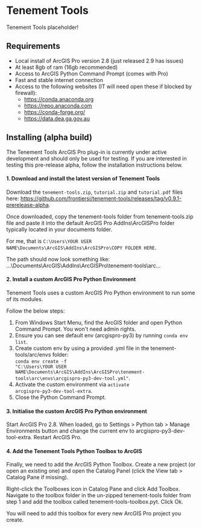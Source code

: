 # Tenement Tools
Tenement Tools placeholder!

## Requirements
* Local install of ArcGIS Pro version 2.8 (just released 2.9 has issues)
* At least 8gb of ram (16gb recommended)
* Access to ArcGIS Python Command Prompt (comes with Pro)
* Fast and stable internet connection
* Access to the following websites (IT will need open these if blocked by firewall):
  * https://conda.anaconda.org
  * https://repo.anaconda.com
  * https://conda-forge.org/
  * https://data.dea.ga.gov.au

## Installing (alpha build)
The Tenement Tools ArcGIS Pro plug-in is currently under active development and should only be used for testing. If you are interested in testing this pre-release alpha, follow the installation instructions below.

#### 1. Download and install the latest version of Tenement Tools
Download the <code>tenement-tools.zip</code>, <code>tutorial.zip</code> and <code>tutorial.pdf</code> files here: https://github.com/frontiersi/tenement-tools/releases/tag/v0.9.1-prerelease-alpha.

Once downloaded, copy the tenement-tools folder from tenement-tools.zip file and paste it into the default ArcGIS Pro AddIns\ArcGISPro folder typically located in your documents folder. 

For me, that is <code>C:\Users\YOUR USER NAME\Documents\ArcGIS\AddIns\ArcGISPro\COPY FOLDER HERE</code>.
 
The path should now look something like: ...\Documents\ArcGIS\AddIns\ArcGISPro\tenement-tools\arc...

#### 2. Install a custom ArcGIS Pro Python Environment
Tenement Tools uses a custom ArcGIS Pro Python environment to run some of its modules. 

Follow the below steps:
1. From Windows Start Menu, find the ArcGIS folder and open Python Command Prompt. You won't need admin rights.
2. Ensure you can see default env (arcgispro-py3) by running <code>conda env list</code>.
3. Create custom env by using a provided .yml file in the tenement-tools/arc/envs folder: <br/>
   <code>conda env create -f "C:\Users\YOUR USER NAME\Documents\ArcGIS\AddIns\ArcGISPro\tenement-tools\arc\envs\arcgispro-py3-dev-tool.yml"</code>. </br>
4. Activate the custom environment via <code>activate arcgispro-py3-dev-tool-extra</code>.
5. Close the Python Command Prompt.
  
#### 3. Initialise the custom ArcGIS Pro Python environment
Start ArcGIS Pro 2.8. When loaded, go to Settings > Python tab > Manage Environments button and change the current env to arcgispro-py3-dev-tool-extra. Restart ArcGIS Pro.

#### 4. Add the Tenement Tools Python Toolbox to ArcGIS
Finally, we need to add the ArcGIS Python Toolbox. Create a new project (or open an existing one) and open the Catalog Panel (click the View tab > Catalog Pane if missing).

Right-click the Toolboxes icon in Catalog Pane and click Add Toolbox. Navigate to the toolbox folder in the un-zipped tenement-tools folder from step 1 and add the toolbox called tenement-tools-toolbox.pyt. Click Ok. 

You will need to add this toolbox for every new ArcGIS Pro project you create.


